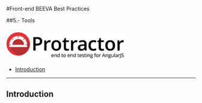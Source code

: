 #Front-end BEEVA Best Practices   

##5.- Tools

### <img src="https://raw.githubusercontent.com/angular/protractor/master/website/img/protractor-logo-300.png" height="70px"/>  
* [Introduction](#introduction)

 
----
## <a name='introduction'>Introduction</a>
